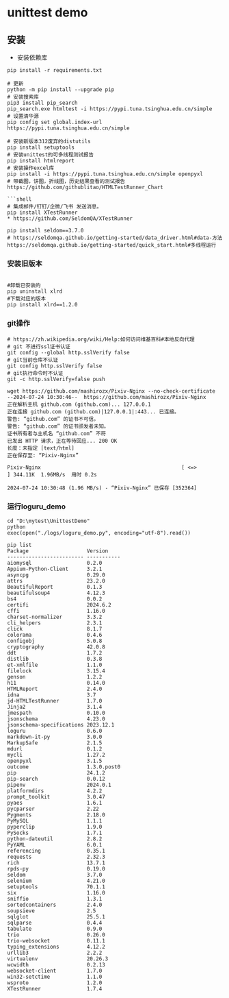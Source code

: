 # unittest demo

## 安装
* 安装依赖库
```shell
pip install -r requirements.txt
```

```shell
# 更新
python -m pip install --upgrade pip
# 安装搜索库
pip3 install pip_search
pip_search.exe htmltest -i https://pypi.tuna.tsinghua.edu.cn/simple
# 设置清华源
pip config set global.index-url https://pypi.tuna.tsinghua.edu.cn/simple

# 安装新版本312废弃的distutils
pip install setuptools
# 安装unittest的可多线程测试报告
pip install htmlreport
# 安装操作excel库
pip install -i https://pypi.tuna.tsinghua.edu.cn/simple openpyxl
# 带截图，饼图，折线图，历史结果查看的测试报告
https://github.com/githublitao/HTMLTestRunner_Chart

```shell
# 集成邮件/钉钉/企微/飞书 发送消息。
pip install XTestRunner
* https://github.com/SeldomQA/XTestRunner

pip install seldom==3.7.0
# https://seldomqa.github.io/getting-started/data_driver.html#data-方法
https://seldomqa.github.io/getting-started/quick_start.html#多线程运行
```

### 安装旧版本
```shell

#卸载已安装的
pip uninstall xlrd 
#下载对应的版本
pip install xlrd==1.2.0
```

### git操作

```shell
# https://zh.wikipedia.org/wiki/Help:如何访问维基百科#本地反向代理
# git 不进行ssl证书认证
git config --global http.sslVerify false
# git当前仓库不认证
git config http.sslVerify false
# git执行命令时不认证
git -c http.sslVerify=false push
```
```shell
wget https://github.com/mashirozx/Pixiv-Nginx --no-check-certificate
--2024-07-24 10:30:46--  https://github.com/mashirozx/Pixiv-Nginx
正在解析主机 github.com (github.com)... 127.0.0.1
正在连接 github.com (github.com)|127.0.0.1|:443... 已连接。
警告: “github.com” 的证书不可信。
警告: “github.com” 的证书颁发者未知。
证书所有者与主机名 “github.com” 不符
已发出 HTTP 请求，正在等待回应... 200 OK
长度：未指定 [text/html]
正在保存至: “Pixiv-Nginx”

Pixiv-Nginx                                              [ <=>                                                                                                                 ] 344.11K  1.96MB/s  用时 0.2s

2024-07-24 10:30:48 (1.96 MB/s) - “Pixiv-Nginx” 已保存 [352364]
```

### 运行loguru_demo

```shell
cd "D:\mytest\UnittestDemo"
python
exec(open("./logs/loguru_demo.py", encoding="utf-8").read())
```

```shell
pip list
Package                   Version
------------------------- -----------
aiomysql                  0.2.0
Appium-Python-Client      3.2.1
asyncpg                   0.29.0
attrs                     23.2.0
BeautifulReport           0.1.3
beautifulsoup4            4.12.3
bs4                       0.0.2
certifi                   2024.6.2
cffi                      1.16.0
charset-normalizer        3.3.2
cli_helpers               2.3.1
click                     8.1.7
colorama                  0.4.6
configobj                 5.0.8
cryptography              42.0.8
ddt                       1.7.2
distlib                   0.3.8
et-xmlfile                1.1.0
filelock                  3.15.4
genson                    1.2.2
h11                       0.14.0
HTMLReport                2.4.0
idna                      3.7
jd-HTMLTestRunner         1.7.0
Jinja2                    3.1.4
jmespath                  0.10.0
jsonschema                4.23.0
jsonschema-specifications 2023.12.1
loguru                    0.6.0
markdown-it-py            3.0.0
MarkupSafe                2.1.5
mdurl                     0.1.2
mycli                     1.27.2
openpyxl                  3.1.5
outcome                   1.3.0.post0
pip                       24.1.2
pip-search                0.0.12
pipenv                    2024.0.1
platformdirs              4.2.2
prompt_toolkit            3.0.47
pyaes                     1.6.1
pycparser                 2.22
Pygments                  2.18.0
PyMySQL                   1.1.1
pyperclip                 1.9.0
PySocks                   1.7.1
python-dateutil           2.8.2
PyYAML                    6.0.1
referencing               0.35.1
requests                  2.32.3
rich                      13.7.1
rpds-py                   0.19.0
seldom                    3.7.0
selenium                  4.21.0
setuptools                70.1.1
six                       1.16.0
sniffio                   1.3.1
sortedcontainers          2.4.0
soupsieve                 2.5
sqlglot                   25.5.1
sqlparse                  0.4.4
tabulate                  0.9.0
trio                      0.26.0
trio-websocket            0.11.1
typing_extensions         4.12.2
urllib3                   2.2.2
virtualenv                20.26.3
wcwidth                   0.2.13
websocket-client          1.7.0
win32-setctime            1.1.0
wsproto                   1.2.0
XTestRunner               1.7.4
```